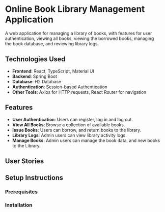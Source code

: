 # Online Book Library Management Application

A web application for managing a library of books, with features for user authentication, viewing all books, viewing the borrowed books, managing the book database, and reviewing library logs.

## Technologies Used

- **Frontend**: React, TypeScript, Material UI
- **Backend**: Spring Boot
- **Database**: H2 Database
- **Authentication**: Session-based Authentication
- **Other Tools**: Axios for HTTP requests, React Router for navigation

## Features

- **User Authentication**: Users can register, log in and log out.
- **View All Books**: Browse a collection of available books.
- **Issue Books**: Users can borrow, and return books to the library.
- **Library Logs**: Admin users can view library activity logs.
- **Manage Books**: Admin users can manage the book data, and new books to the Library.

## User Stories

## Setup Instructions
### Prerequisites
### Installation
